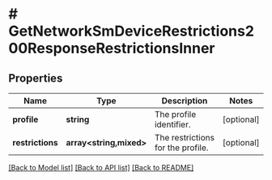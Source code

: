 # # GetNetworkSmDeviceRestrictions200ResponseRestrictionsInner

## Properties

Name | Type | Description | Notes
------------ | ------------- | ------------- | -------------
**profile** | **string** | The profile identifier. | [optional]
**restrictions** | **array<string,mixed>** | The restrictions for the profile. | [optional]

[[Back to Model list]](../../README.md#models) [[Back to API list]](../../README.md#endpoints) [[Back to README]](../../README.md)
